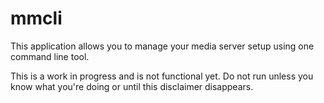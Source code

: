 mmcli
=====

This application allows you to manage your media server setup using one command line tool.

This is a work in progress and is not functional yet. Do not run unless you know what you're doing or until this disclaimer disappears. 
